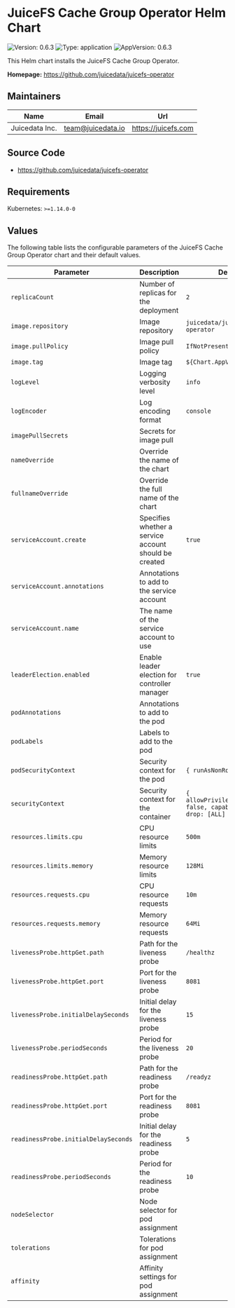 # JuiceFS Cache Group Operator Helm Chart


![Version: 0.6.3](https://img.shields.io/badge/Version-0.6.3-informational?style=flat-square) ![Type: application](https://img.shields.io/badge/Type-application-informational?style=flat-square) ![AppVersion: 0.6.3](https://img.shields.io/badge/AppVersion-0.6.3-informational?style=flat-square)

This Helm chart installs the JuiceFS Cache Group Operator.

**Homepage:** <https://github.com/juicedata/juicefs-operator>

## Maintainers

| Name           | Email               | Url                   |
| -------------- | ------------------- | --------------------- |
| Juicedata Inc. | <team@juicedata.io> | <https://juicefs.com> |

## Source Code

* <https://github.com/juicedata/juicefs-operator>

## Requirements

Kubernetes: `>=1.14.0-0`

## Values

The following table lists the configurable parameters of the JuiceFS Cache Group Operator chart and their default values.

| Parameter                            | Description                                           | Default                                                              |
| ------------------------------------ | ----------------------------------------------------- | -------------------------------------------------------------------- |
| `replicaCount`                       | Number of replicas for the deployment                 | `2`                                                                  |
| `image.repository`                   | Image repository                                      | `juicedata/juicefs-operator`                             |
| `image.pullPolicy`                   | Image pull policy                                     | `IfNotPresent`                                                       |
| `image.tag`                          | Image tag                                             | `${Chart.AppVersion}`                                                |
| `logLevel`                           | Logging verbosity level                               | `info`                                                               |
| `logEncoder`                         | Log encoding format                                   | `console`                                                            |
| `imagePullSecrets`                   | Secrets for image pull                                |                                                                      |
| `nameOverride`                       | Override the name of the chart                        |                                                                      |
| `fullnameOverride`                   | Override the full name of the chart                   |                                                                      |
| `serviceAccount.create`              | Specifies whether a service account should be created | `true`                                                               |
| `serviceAccount.annotations`         | Annotations to add to the service account             |                                                                      |
| `serviceAccount.name`                | The name of the service account to use                |                                                                      |
| `leaderElection.enabled`             | Enable leader election for controller manager         | `true`                                                               |
| `podAnnotations`                     | Annotations to add to the pod                         |                                                                      |
| `podLabels`                          | Labels to add to the pod                              |                                                                      |
| `podSecurityContext`                 | Security context for the pod                          | `{ runAsNonRoot: true }`                                             |
| `securityContext`                    | Security context for the container                    | `{ allowPrivilegeEscalation: false, capabilities: { drop: [ALL] } }` |
| `resources.limits.cpu`               | CPU resource limits                                   | `500m`                                                               |
| `resources.limits.memory`            | Memory resource limits                                | `128Mi`                                                              |
| `resources.requests.cpu`             | CPU resource requests                                 | `10m`                                                                |
| `resources.requests.memory`          | Memory resource requests                              | `64Mi`                                                               |
| `livenessProbe.httpGet.path`         | Path for the liveness probe                           | `/healthz`                                                           |
| `livenessProbe.httpGet.port`         | Port for the liveness probe                           | `8081`                                                               |
| `livenessProbe.initialDelaySeconds`  | Initial delay for the liveness probe                  | `15`                                                                 |
| `livenessProbe.periodSeconds`        | Period for the liveness probe                         | `20`                                                                 |
| `readinessProbe.httpGet.path`        | Path for the readiness probe                          | `/readyz`                                                            |
| `readinessProbe.httpGet.port`        | Port for the readiness probe                          | `8081`                                                               |
| `readinessProbe.initialDelaySeconds` | Initial delay for the readiness probe                 | `5`                                                                  |
| `readinessProbe.periodSeconds`       | Period for the readiness probe                        | `10`                                                                 |
| `nodeSelector`                       | Node selector for pod assignment                      |                                                                      |
| `tolerations`                        | Tolerations for pod assignment                        |                                                                      |
| `affinity`                           | Affinity settings for pod assignment                  |                                                                      |
